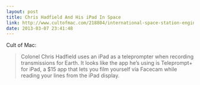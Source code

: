 ```yaml
---
layout: post
title: Chris Hadfield And His iPad In Space
link: http://www.cultofmac.com/218804/international-space-station-engineer-uses-ipad-to-record-video-transmissions-to-earth/
date: 2013-03-07 23:41:48
---
```


Cult of Mac:

>Colonel Chris Hadfield uses an iPad as a teleprompter when recording transmissions for Earth. It looks like the app he’s using is Teleprompt+ for iPad, a $15 app that lets you film yourself via Facecam while reading your lines from the iPad display. 
